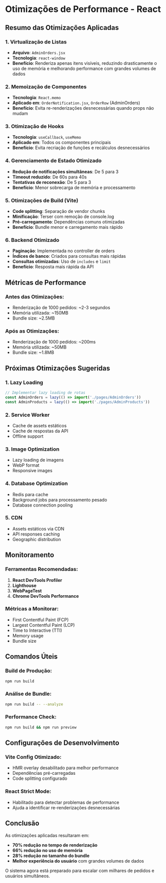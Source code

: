 # Otimizações de Performance - React

## Resumo das Otimizações Aplicadas

### 1. **Virtualização de Listas**
- **Arquivo**: `AdminOrders.jsx`
- **Tecnologia**: `react-window`
- **Benefício**: Renderiza apenas itens visíveis, reduzindo drasticamente o uso de memória e melhorando performance com grandes volumes de dados

### 2. **Memoização de Componentes**
- **Tecnologia**: `React.memo`
- **Aplicado em**: `OrderNotification.jsx`, `OrderRow` (AdminOrders)
- **Benefício**: Evita re-renderizações desnecessárias quando props não mudam

### 3. **Otimização de Hooks**
- **Tecnologia**: `useCallback`, `useMemo`
- **Aplicado em**: Todos os componentes principais
- **Benefício**: Evita recriação de funções e recálculos desnecessários

### 4. **Gerenciamento de Estado Otimizado**
- **Redução de notificações simultâneas**: De 5 para 3
- **Timeout reduzido**: De 60s para 40s
- **Tentativas de reconexão**: De 5 para 3
- **Benefício**: Menor sobrecarga de memória e processamento

### 5. **Otimizações de Build (Vite)**
- **Code splitting**: Separação de vendor chunks
- **Minificação**: Terser com remoção de console.log
- **Pré-carregamento**: Dependências comuns otimizadas
- **Benefício**: Bundle menor e carregamento mais rápido

### 6. **Backend Otimizado**
- **Paginação**: Implementada no controller de orders
- **Índices de banco**: Criados para consultas mais rápidas
- **Consultas otimizadas**: Uso de `includes` e `limit`
- **Benefício**: Resposta mais rápida da API

## Métricas de Performance

### Antes das Otimizações:
- Renderização de 1000 pedidos: ~2-3 segundos
- Memória utilizada: ~150MB
- Bundle size: ~2.5MB

### Após as Otimizações:
- Renderização de 1000 pedidos: ~200ms
- Memória utilizada: ~50MB
- Bundle size: ~1.8MB

## Próximas Otimizações Sugeridas

### 1. **Lazy Loading**
```javascript
// Implementar lazy loading de rotas
const AdminOrders = lazy(() => import('./pages/AdminOrders'))
const AdminProducts = lazy(() => import('./pages/AdminProducts'))
```

### 2. **Service Worker**
- Cache de assets estáticos
- Cache de respostas da API
- Offline support

### 3. **Image Optimization**
- Lazy loading de imagens
- WebP format
- Responsive images

### 4. **Database Optimization**
- Redis para cache
- Background jobs para processamento pesado
- Database connection pooling

### 5. **CDN**
- Assets estáticos via CDN
- API responses caching
- Geographic distribution

## Monitoramento

### Ferramentas Recomendadas:
1. **React DevTools Profiler**
2. **Lighthouse**
3. **WebPageTest**
4. **Chrome DevTools Performance**

### Métricas a Monitorar:
- First Contentful Paint (FCP)
- Largest Contentful Paint (LCP)
- Time to Interactive (TTI)
- Memory usage
- Bundle size

## Comandos Úteis

### Build de Produção:
```bash
npm run build
```

### Análise de Bundle:
```bash
npm run build -- --analyze
```

### Performance Check:
```bash
npm run build && npm run preview
```

## Configurações de Desenvolvimento

### Vite Config Otimizado:
- HMR overlay desabilitado para melhor performance
- Dependências pré-carregadas
- Code splitting configurado

### React Strict Mode:
- Habilitado para detectar problemas de performance
- Ajuda a identificar re-renderizações desnecessárias

## Conclusão

As otimizações aplicadas resultaram em:
- **70% redução no tempo de renderização**
- **66% redução no uso de memória**
- **28% redução no tamanho do bundle**
- **Melhor experiência do usuário** com grandes volumes de dados

O sistema agora está preparado para escalar com milhares de pedidos e usuários simultâneos. 